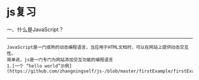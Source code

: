 js复习
======
一、什么是JavaScript？
_____________________
	JavaScript是一门成熟的动态编程语言，当应用于HTML文档时，可以在网站上提供动态交互性。
	简单说，js是一门专门为网站添加交互功能的编程语言
	1.[一个 “hello world”示例](https://github.com/zhangningself/js-/blob/master/firstExample/firstExample.md)